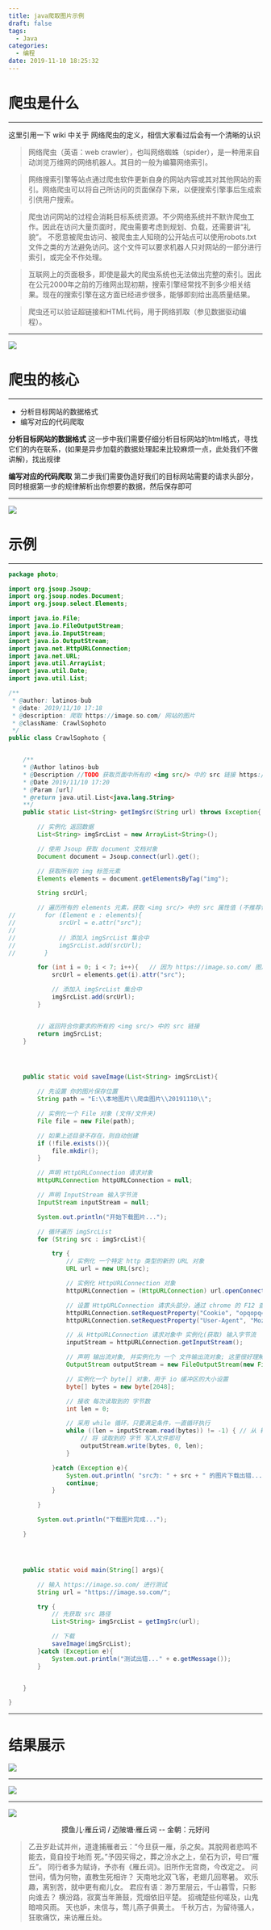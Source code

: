 ```yaml
---
title: java爬取图片示例
draft: false
tags:
  - Java
categories:
  - 编程
date: 2019-11-10 18:25:32
---
```


# 爬虫是什么
---

这里引用一下 wiki 中关于 网络爬虫的定义，相信大家看过后会有一个清晰的认识

> 网络爬虫（英语：web crawler），也叫网络蜘蛛（spider），是一种用来自动浏览万维网的网络机器人。其目的一般为编纂网络索引。

> 网络搜索引擎等站点通过爬虫软件更新自身的网站内容或其对其他网站的索引。网络爬虫可以将自己所访问的页面保存下来，以便搜索引擎事后生成索引供用户搜索。

> 爬虫访问网站的过程会消耗目标系统资源。不少网络系统并不默许爬虫工作。因此在访问大量页面时，爬虫需要考虑到规划、负载，还需要讲“礼貌”。 不愿意被爬虫访问、被爬虫主人知晓的公开站点可以使用robots.txt文件之类的方法避免访问。这个文件可以要求机器人只对网站的一部分进行索引，或完全不作处理。

> 互联网上的页面极多，即使是最大的爬虫系统也无法做出完整的索引。因此在公元2000年之前的万维网出现初期，搜索引擎经常找不到多少相关结果。现在的搜索引擎在这方面已经进步很多，能够即刻给出高质量结果。

> 爬虫还可以验证超链接和HTML代码，用于网络抓取（参见数据驱动编程）。

------
![](https://cdn.jsdelivr.net/gh/latin-xiao-mao/img/blog-content/java爬取图片示例/4.jpg)

# 爬虫的核心
---

* 分析目标网站的数据格式
* 编写对应的代码爬取

**分析目标网站的数据格式** 这一步中我们需要仔细分析目标网站的html格式，寻找它们的内在联系，(如果是异步加载的数据处理起来比较麻烦一点，此处我们不做讲解)，找出规律

**编写对应的代码爬取** 第二步我们需要伪造好我们的目标网站需要的请求头部分，同时根据第一步的规律解析出你想要的数据，然后保存即可

------
![](https://cdn.jsdelivr.net/gh/latin-xiao-mao/img/blog-content/java爬取图片示例/2.jpg)

# 示例
---

```java
package photo;

import org.jsoup.Jsoup;
import org.jsoup.nodes.Document;
import org.jsoup.select.Elements;

import java.io.File;
import java.io.FileOutputStream;
import java.io.InputStream;
import java.io.OutputStream;
import java.net.HttpURLConnection;
import java.net.URL;
import java.util.ArrayList;
import java.util.Date;
import java.util.List;

/**
 * @author: latinos-bub
 * @date: 2019/11/10 17:18
 * @description: 爬取 https://image.so.com/ 网站的图片
 * @className: CrawlSophoto
 */
public class CrawlSophoto {


    /**
    * @Author latinos-bub
    * @Description //TODO 获取页面中所有的 <img src/> 中的 src 链接 https://p5.ssl.qhimgs1.com/bdr/326__/t0104acadc3f46e94a5.jpg
    * @Date 2019/11/10 17:20
    * @Param [url]
    * @return java.util.List<java.lang.String>
    **/
    public static List<String> getImgSrc(String url) throws Exception{

        // 实例化 返回数据
        List<String> imgSrcList = new ArrayList<String>();

        // 使用 Jsoup 获取 document 文档对象
        Document document = Jsoup.connect(url).get();

        // 获取所有的 img 标签元素
        Elements elements = document.getElementsByTag("img");

        String srcUrl;

        // 遍历所有的 elements 元素，获取 <img src/> 中的 src 属性值 (不推荐使用，涉及的图片太多了，建议使用下面的 for 循环控制大小)
//        for (Element e : elements){
//            srcUrl = e.attr("src");
//
//            // 添加入 imgSrcList 集合中
//            imgSrcList.add(srcUrl);
//        }

        for (int i = 0; i < 7; i++){   // 因为 https://image.so.com/ 图片默认是7个，采用的 异步加载，我们这里不处理这种的，只取默认的7个
            srcUrl = elements.get(i).attr("src");

            // 添加入 imgSrcList 集合中
            imgSrcList.add(srcUrl);
        }


        // 返回符合你要求的所有的 <img src/> 中的 src 链接
        return imgSrcList;
    }




    public static void saveImage(List<String> imgSrcList){

        // 先设置 你的图片保存位置
        String path = "E:\\本地图片\\爬虫图片\\20191110\\";

        // 实例化一个 File 对象 (文件/文件夹)
        File file = new File(path);

        // 如果上述目录不存在，则自动创建
        if (!file.exists()){
            file.mkdir();
        }

        // 声明 HttpURLConnection 请求对象
        HttpURLConnection httpURLConnection = null;

        // 声明 InputStream 输入字节流
        InputStream inputStream = null;

        System.out.println("开始下载图片...");

        // 循环遍历 imgSrcList
        for (String src : imgSrcList){

            try {
                // 实例化 一个特定 http 类型的新的 URL 对象
                URL url = new URL(src);

                // 实例化 HttpURLConnection 对象
                httpURLConnection = (HttpURLConnection) url.openConnection();

                // 设置 HttpURLConnection 请求头部分，通过 chrome 的 F12 查看
                httpURLConnection.setRequestProperty("Cookie", "opqopq=0c01989c7413e5a5d21e68f310c397b5.1573377223; _S=03b161a0b5b7eaaadd261490c514a29d; __guid=16527278.863313966117013800.1573377222710.2178; count=1; tracker=; test_cookie_enable=null");
                httpURLConnection.setRequestProperty("User-Agent", "Mozilla/5.0 (Windows NT 10.0; Win64; x64) AppleWebKit/537.36 (KHTML, like Gecko) Chrome/78.0.3904.87 Safari/537.36");

                // 从 HttpURLConnection 请求对象中 实例化(获取) 输入字节流
                inputStream = httpURLConnection.getInputStream();

                // 声明 输出流对象, 并实例化为 一个 文件输出流对象; 这里很好理解，实例化文件输出流对象，肯定需要一个文件对象作参数
                OutputStream outputStream = new FileOutputStream(new File(path + new Date().getTime() + ".jpg"));

                // 实例化一个 byte[] 对象，用于 io 缓冲区的大小设置
                byte[] bytes = new byte[2048];

                // 接收 每次读取到的 字节数
                int len = 0;

                // 采用 while 循环，只要满足条件，一直循环执行
                while ((len = inputStream.read(bytes)) != -1) { // 从 输入字节流 中读取内容
                    // 将 读取到的 字节 写入文件即可
                    outputStream.write(bytes, 0, len);
                }

            }catch (Exception e){
                System.out.println( "src为: " + src + " 的图片下载出错..." + e.getMessage());
                continue;
            }

        }

        System.out.println("下载图片完成...");

    }




    public static void main(String[] args){

        // 输入 https://image.so.com/ 进行测试
        String url = "https://image.so.com/";

        try {
            // 先获取 src 路径
            List<String> imgSrcList = getImgSrc(url);

            // 下载
            saveImage(imgSrcList);
        }catch (Exception e){
            System.out.println("测试出错..." + e.getMessage());
        }


    }

}

```

------

# 结果展示
![](https://cdn.jsdelivr.net/gh/latin-xiao-mao/img/blog-content/java爬取图片示例/1.png)

------

![](https://cdn.jsdelivr.net/gh/latin-xiao-mao/img/blog-content/java爬取图片示例/3.jpg)

------

![](https://cdn.jsdelivr.net/gh/latin-xiao-mao/img/blog-content/java爬取图片示例/5.jpg)

<div align="middle">摸鱼儿·雁丘词 / 迈陂塘·雁丘词
	-- 金朝：元好问
</div>

> 乙丑岁赴试并州，道逢捕雁者云：“今旦获一雁，杀之矣。其脱网者悲鸣不能去，竟自投于地而  死。”予因买得之，葬之汾水之上，垒石为识，号曰“雁丘”。 同行者多为赋诗，予亦有《雁丘词》。旧所作无宫商，今改定之。
问世间，情为何物，直教生死相许？
天南地北双飞客，老翅几回寒暑。
欢乐趣，离别苦，就中更有痴儿女。
君应有语：渺万里层云，千山暮雪，只影向谁去？
横汾路，寂寞当年箫鼓，荒烟依旧平楚。
招魂楚些何嗟及，山鬼暗啼风雨。
天也妒，未信与，莺儿燕子俱黄土。
千秋万古，为留待骚人，狂歌痛饮，来访雁丘处。
